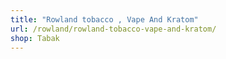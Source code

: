```yaml
---
title: "Rowland tobacco , Vape And Kratom"
url: /rowland/rowland-tobacco-vape-and-kratom/
shop: Tabak
---
```

